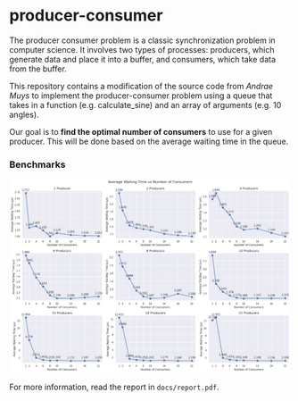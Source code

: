 # producer-consumer
The producer consumer problem is a classic synchronization problem in computer science. It involves
two types of processes: producers, which generate data and place it into a buffer, and consumers, which
take data from the buffer. 

This repository contains a modification of the source code from _Andrae Muys_ to implement the producer-consumer problem using a queue that takes in a function (e.g. calculate_sine) and an array of arguments (e.g. 10 angles).

Our goal is to **find the optimal number of consumers** to use for a given producer. This will be done based on the
average waiting time in the queue.

### Benchmarks

![Benchmarks](docs/assets/benchmarks.png)

For more information, read the report in `docs/report.pdf`.